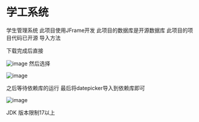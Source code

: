 # 学工系统
学生管理系统
此项目使用JFrame开发
此项目的数据库是开源数据库
此项目的项目代码已开源
导入方法



下载完成后直接


![image](https://user-images.githubusercontent.com/99497704/173240177-c860efbc-0d9b-4d81-acb8-ca3968cc9c5f.png)
然后选择

![image](https://user-images.githubusercontent.com/99497704/173240256-a374d5b0-2442-4bec-8313-18c43950d0ba.png)


之后等待依赖库的运行
最后将datepicker导入到依赖库即可


![image](https://user-images.githubusercontent.com/99497704/173240306-d2fc1172-6db7-4327-bab5-7a44d1cbb560.png)


JDK 版本限制17以上


